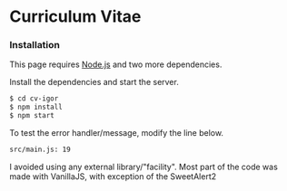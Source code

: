 # Curriculum Vitae

### Installation

This page requires [Node.js](https://nodejs.org/) and two more dependencies.

Install the dependencies and start the server.

```sh
$ cd cv-igor
$ npm install
$ npm start
```

To test the error handler/message, modify the line below.
```sh
src/main.js: 19
```

I avoided using any external library/"facility". Most part of the code was made with VanillaJS, with exception of the SweetAlert2